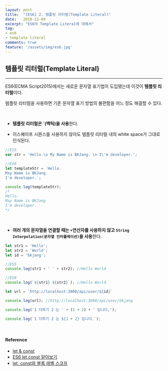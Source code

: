 ```yaml
---
layout: post
title:  "[ES6] 2. 템플릿 리터럴(Template Literal)"
date:   2018-12-09
excerpt: "ES6의 Template Literal에 대해서"
tag:
- es6
- template literal
comments: true
feature: '/assets/img/es6.jpg'
---
```


## 템플릿 리터럴(Template Literal)

---

ES6(ECMA Script2015)에서는 새로운 문자열 표기법이 도입됐는데 이것이 **템플릿 리터럴**이다.

템플릿 리터럴을 사용하면 기존 문자열 표기 방법의 불편함을 어느 정도 해결할 수 있다.

<br/>

* **템플릿 리터럴은 `(백틱)을 사용**한다.

* 이스퀘이프 시퀀스를 사용하지 않아도 템플릿 리터럴 내의 white space가 그대로 인식된다.

```js
//ES5
var str = 'Hello.\n My Name is BKJang. \n I\'m developer.';

//ES6
let templateStr = `Hello.
May Name is BKJang
I'm developer.`;

console.log(templateStr);
/*
Hello.
May Name is BKJang
I'm developer.
*/
```

<br/>

* **여러 개의 문자열을 연결할 때는 `+`연산자를 사용하지 않고 `String Interpolation(문자열 인터폴레이션)`을 사용**한다.

```js
let str1 = 'Hello';
let str2 = 'World';
let id = 'bkjang';

//ES5
console.log(str1 + ' ' + str2); //Hello World

//ES6
console.log(`${str1} ${str2}`); //Hello World

let url = `http://localhost:3000/api/user/${id}` 

console.log(url); //http://localhost:3000/api/user/bkjang
```

```js
console.log('1 더하기 2 는 ' + (1 + 2) + ' 입니다,');

console.log(`1 더하기 2 는 ${1 + 2} 입니다.`);
```
<br/>

#### Reference

- [let & const](https://jaeyeophan.github.io/2017/04/18/let-const/)
- [ES6 let,const 알아보기](http://takeuu.tistory.com/86)
- [let, const와 블록 레벨 스코프](https://poiemaweb.com/es6-block-scope)
